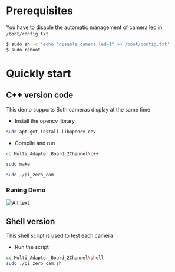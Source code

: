 # Prerequisites
You have to disable the automatic management of camera led in `/boot/config.txt`.  
```bash
$ sudo sh -c 'echo "disable_camera_led=1" >> /boot/config.txt' 
$ sudo reboot
```
# Quickly start

##  C++ version code

This demo supports Both cameras display at the same time

* Install the opencv library
```Bash
sudo apt-get install libopencv-dev
```
* Compile and run
```Bash
cd Multi_Adapter_Board_2Channel\c++

sudo make

sudo ./pi_zero_cam
```
### Runing Demo
![Alt text](https://github.com/ArduCAM/RaspberryPi/blob/master/Multi_Camera_Adapter/Multi_Adapter_Board_2Channel/data/demo.png)

## Shell version

This shell script is used to test each camera 
* Run the script
```bash
cd Multi_Adapter_Board_2Channel\shell
sudo ./pi_zero_cam.sh
```
